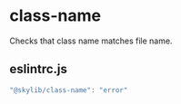 # class-name

Checks that class name matches file name.

## eslintrc.js

```ts
"@skylib/class-name": "error"
```
